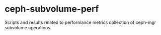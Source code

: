 # ceph-subvolume-perf
Scripts and results related to performance metrics collection of ceph-mgr subvolume operations.

